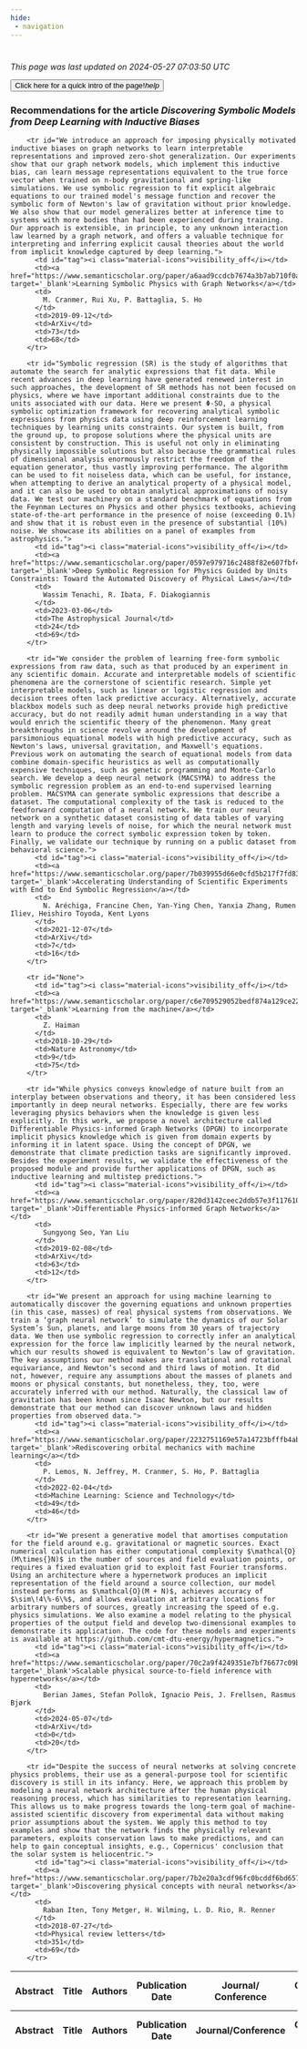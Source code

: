 ```yaml
---
hide:
 - navigation
---
```

<!DOCTYPE html>
#
<html lang="en">
<head>
  <meta charset="utf-8">
</head>

<body>
  <p>
  <i class="footer">This page was last updated on 2024-05-27 07:03:50 UTC</i>
  </p>
  
  <div class="note info" onclick="startIntro()">
    <p>
      <button type="button" class="buttons">
        <div style="display: flex; align-items: center;">
        Click here for a quick intro of the page! <i class="material-icons">help</i>
        </div>
      </button>
    </p>
  </div>

  <p>
  <h3 data-intro='Recommendations for the article'>
    Recommendations for the article <i>Discovering Symbolic Models from Deep Learning with Inductive Biases</i>
  </h3>
  <table id="table1" class="display wrap" style="width:100%">
  <thead>
    <tr>
        <th data-intro='Click to view the abstract (if available)'>Abstract</th>
        <th>Title</th>
        <th>Authors</th>
        <th>Publication Date</th>
        <th>Journal/ Conference</th>
        <th>Citation count</th>
        <th data-intro='Highest h-index among the authors'>Highest h-index</th>
    </tr>
  </thead>
  <tbody>
    
        <tr id="We introduce an approach for imposing physically motivated inductive biases on graph networks to learn interpretable representations and improved zero-shot generalization. Our experiments show that our graph network models, which implement this inductive bias, can learn message representations equivalent to the true force vector when trained on n-body gravitational and spring-like simulations. We use symbolic regression to fit explicit algebraic equations to our trained model's message function and recover the symbolic form of Newton's law of gravitation without prior knowledge. We also show that our model generalizes better at inference time to systems with more bodies than had been experienced during training. Our approach is extensible, in principle, to any unknown interaction law learned by a graph network, and offers a valuable technique for interpreting and inferring explicit causal theories about the world from implicit knowledge captured by deep learning.">
          <td id="tag"><i class="material-icons">visibility_off</i></td>
          <td><a href="https://www.semanticscholar.org/paper/a6aad9ccdcb7674a3b7ab710f0a80d205834f847" target='_blank'>Learning Symbolic Physics with Graph Networks</a></td>
          <td>
            M. Cranmer, Rui Xu, P. Battaglia, S. Ho
          </td>
          <td>2019-09-12</td>
          <td>ArXiv</td>
          <td>73</td>
          <td>68</td>
        </tr>
    
        <tr id="Symbolic regression (SR) is the study of algorithms that automate the search for analytic expressions that fit data. While recent advances in deep learning have generated renewed interest in such approaches, the development of SR methods has not been focused on physics, where we have important additional constraints due to the units associated with our data. Here we present Φ-SO, a physical symbolic optimization framework for recovering analytical symbolic expressions from physics data using deep reinforcement learning techniques by learning units constraints. Our system is built, from the ground up, to propose solutions where the physical units are consistent by construction. This is useful not only in eliminating physically impossible solutions but also because the grammatical rules of dimensional analysis enormously restrict the freedom of the equation generator, thus vastly improving performance. The algorithm can be used to fit noiseless data, which can be useful, for instance, when attempting to derive an analytical property of a physical model, and it can also be used to obtain analytical approximations of noisy data. We test our machinery on a standard benchmark of equations from the Feynman Lectures on Physics and other physics textbooks, achieving state-of-the-art performance in the presence of noise (exceeding 0.1%) and show that it is robust even in the presence of substantial (10%) noise. We showcase its abilities on a panel of examples from astrophysics.">
          <td id="tag"><i class="material-icons">visibility_off</i></td>
          <td><a href="https://www.semanticscholar.org/paper/0597e979716c2488f82e607fbf4fae37d14b8a30" target='_blank'>Deep Symbolic Regression for Physics Guided by Units Constraints: Toward the Automated Discovery of Physical Laws</a></td>
          <td>
            Wassim Tenachi, R. Ibata, F. Diakogiannis
          </td>
          <td>2023-03-06</td>
          <td>The Astrophysical Journal</td>
          <td>24</td>
          <td>69</td>
        </tr>
    
        <tr id="We consider the problem of learning free-form symbolic expressions from raw data, such as that produced by an experiment in any scientific domain. Accurate and interpretable models of scientific phenomena are the cornerstone of scientific research. Simple yet interpretable models, such as linear or logistic regression and decision trees often lack predictive accuracy. Alternatively, accurate blackbox models such as deep neural networks provide high predictive accuracy, but do not readily admit human understanding in a way that would enrich the scientific theory of the phenomenon. Many great breakthroughs in science revolve around the development of parsimonious equational models with high predictive accuracy, such as Newton's laws, universal gravitation, and Maxwell's equations. Previous work on automating the search of equational models from data combine domain-specific heuristics as well as computationally expensive techniques, such as genetic programming and Monte-Carlo search. We develop a deep neural network (MACSYMA) to address the symbolic regression problem as an end-to-end supervised learning problem. MACSYMA can generate symbolic expressions that describe a dataset. The computational complexity of the task is reduced to the feedforward computation of a neural network. We train our neural network on a synthetic dataset consisting of data tables of varying length and varying levels of noise, for which the neural network must learn to produce the correct symbolic expression token by token. Finally, we validate our technique by running on a public dataset from behavioral science.">
          <td id="tag"><i class="material-icons">visibility_off</i></td>
          <td><a href="https://www.semanticscholar.org/paper/7b039955d66e0cfd5b217f7fd8338ea0cf02cc29" target='_blank'>Accelerating Understanding of Scientific Experiments with End to End Symbolic Regression</a></td>
          <td>
            N. Aréchiga, Francine Chen, Yan-Ying Chen, Yanxia Zhang, Rumen Iliev, Heishiro Toyoda, Kent Lyons
          </td>
          <td>2021-12-07</td>
          <td>ArXiv</td>
          <td>7</td>
          <td>16</td>
        </tr>
    
        <tr id="None">
          <td id="tag"><i class="material-icons">visibility_off</i></td>
          <td><a href="https://www.semanticscholar.org/paper/c6e709529052bedf874a129ce222186aac9fbc34" target='_blank'>Learning from the machine</a></td>
          <td>
            Z. Haiman
          </td>
          <td>2018-10-29</td>
          <td>Nature Astronomy</td>
          <td>9</td>
          <td>75</td>
        </tr>
    
        <tr id="While physics conveys knowledge of nature built from an interplay between observations and theory, it has been considered less importantly in deep neural networks. Especially, there are few works leveraging physics behaviors when the knowledge is given less explicitly. In this work, we propose a novel architecture called Differentiable Physics-informed Graph Networks (DPGN) to incorporate implicit physics knowledge which is given from domain experts by informing it in latent space. Using the concept of DPGN, we demonstrate that climate prediction tasks are significantly improved. Besides the experiment results, we validate the effectiveness of the proposed module and provide further applications of DPGN, such as inductive learning and multistep predictions.">
          <td id="tag"><i class="material-icons">visibility_off</i></td>
          <td><a href="https://www.semanticscholar.org/paper/820d3142ceec2ddb57e3f117610873454d0b4540" target='_blank'>Differentiable Physics-informed Graph Networks</a></td>
          <td>
            Sungyong Seo, Yan Liu
          </td>
          <td>2019-02-08</td>
          <td>ArXiv</td>
          <td>63</td>
          <td>12</td>
        </tr>
    
        <tr id="We present an approach for using machine learning to automatically discover the governing equations and unknown properties (in this case, masses) of real physical systems from observations. We train a ‘graph neural network’ to simulate the dynamics of our Solar System’s Sun, planets, and large moons from 30 years of trajectory data. We then use symbolic regression to correctly infer an analytical expression for the force law implicitly learned by the neural network, which our results showed is equivalent to Newton’s law of gravitation. The key assumptions our method makes are translational and rotational equivariance, and Newton’s second and third laws of motion. It did not, however, require any assumptions about the masses of planets and moons or physical constants, but nonetheless, they, too, were accurately inferred with our method. Naturally, the classical law of gravitation has been known since Isaac Newton, but our results demonstrate that our method can discover unknown laws and hidden properties from observed data.">
          <td id="tag"><i class="material-icons">visibility_off</i></td>
          <td><a href="https://www.semanticscholar.org/paper/2232751169e57a14723bfffb4ab26aa0e0e3839a" target='_blank'>Rediscovering orbital mechanics with machine learning</a></td>
          <td>
            P. Lemos, N. Jeffrey, M. Cranmer, S. Ho, P. Battaglia
          </td>
          <td>2022-02-04</td>
          <td>Machine Learning: Science and Technology</td>
          <td>49</td>
          <td>46</td>
        </tr>
    
        <tr id="We present a generative model that amortises computation for the field around e.g. gravitational or magnetic sources. Exact numerical calculation has either computational complexity $\mathcal{O}(M\times{}N)$ in the number of sources and field evaluation points, or requires a fixed evaluation grid to exploit fast Fourier transforms. Using an architecture where a hypernetwork produces an implicit representation of the field around a source collection, our model instead performs as $\mathcal{O}(M + N)$, achieves accuracy of $\sim\!4\%-6\%$, and allows evaluation at arbitrary locations for arbitrary numbers of sources, greatly increasing the speed of e.g. physics simulations. We also examine a model relating to the physical properties of the output field and develop two-dimensional examples to demonstrate its application. The code for these models and experiments is available at https://github.com/cmt-dtu-energy/hypermagnetics.">
          <td id="tag"><i class="material-icons">visibility_off</i></td>
          <td><a href="https://www.semanticscholar.org/paper/70c2a9f4249351e7bf76677c09b508db82644b76" target='_blank'>Scalable physical source-to-field inference with hypernetworks</a></td>
          <td>
            Berian James, Stefan Pollok, Ignacio Peis, J. Frellsen, Rasmus Bjørk
          </td>
          <td>2024-05-07</td>
          <td>ArXiv</td>
          <td>0</td>
          <td>20</td>
        </tr>
    
        <tr id="Despite the success of neural networks at solving concrete physics problems, their use as a general-purpose tool for scientific discovery is still in its infancy. Here, we approach this problem by modeling a neural network architecture after the human physical reasoning process, which has similarities to representation learning. This allows us to make progress towards the long-term goal of machine-assisted scientific discovery from experimental data without making prior assumptions about the system. We apply this method to toy examples and show that the network finds the physically relevant parameters, exploits conservation laws to make predictions, and can help to gain conceptual insights, e.g., Copernicus' conclusion that the solar system is heliocentric.">
          <td id="tag"><i class="material-icons">visibility_off</i></td>
          <td><a href="https://www.semanticscholar.org/paper/7b2e20a3cdf96fc0bcddf6bd6576e5d5e09f17ec" target='_blank'>Discovering physical concepts with neural networks</a></td>
          <td>
            Raban Iten, Tony Metger, H. Wilming, L. D. Rio, R. Renner
          </td>
          <td>2018-07-27</td>
          <td>Physical review letters</td>
          <td>351</td>
          <td>69</td>
        </tr>
    
  </tbody>
  <tfoot>
    <tr>
        <th>Abstract</th>
        <th>Title</th>
        <th>Authors</th>
        <th>Publication Date</th>
        <th>Journal/Conference</th>
        <th>Citation count</th>
        <th>Highest h-index</th>
    </tr>
  </tfoot>
  </table>
  </p>

</body>

<script>
var dataTableOptions = {
        initComplete: function () {
        this.api()
            .columns()
            .every(function () {
                let column = this;
 
                // Create select element
                let select = document.createElement('select');
                select.add(new Option(''));
                column.footer().replaceChildren(select);
 
                // Apply listener for user change in value
                select.addEventListener('change', function () {
                    column
                        .search(select.value, {exact: true})
                        .draw();
                });

                // keep the width of the select element same as the column
                select.style.width = '100%';
 
                // Add list of options
                column
                    .data()
                    .unique()
                    .sort()
                    .each(function (d, j) {
                        select.add(new Option(d));
                    });
            });
    },
    scrollX: false,
    scrollCollapse: true,
    paging: true,
    fixedColumns: true,
    columnDefs: [
        {"className": "dt-center", "targets": "_all"},
        // set width for both columns 0 and 1 as 25%
        { width: '5%', targets: 0 },
        { width: '25%', targets: 1 },
        { width: '20%', targets: 2 },
        { width: '10%', targets: 3 },
        { width: '20%', targets: 4 }

      ],
    pageLength: 10,
    layout: {
        topStart: {
            buttons: ['copy', 'csv', 'excel', 'pdf', 'print']
        }
    }
  }
  new DataTable('#table1', dataTableOptions);
  
  var table = $('#table1').DataTable();
  $('#table1 tbody').on('click', 'td:first-child', function () {
    var tr = $(this).closest('tr');
    var row = table.row( tr );

    var rowId = tr.attr('id');
    // alert(rowId);

    if (row.child.isShown()) {
      // This row is already open - close it.
      row.child.hide();
      tr.removeClass('shown');
      tr.find('td:first-child').html('<i class="material-icons">visibility_off</i>');
    } else {
      // Open row.
      // row.child('foo').show();
      var content = '<div class="child-row-content"><strong>Abstract:</strong> ' + rowId + '</div>';
      row.child(content).show();
      tr.addClass('shown');
      tr.find('td:first-child').html('<i class="material-icons">visibility</i>');
    }
  });
</script>
<style>
  .child-row-content {
    text-align: justify;
    text-justify: inter-word;
    word-wrap: break-word; /* Ensure long words are broken */
    white-space: normal; /* Ensure text wraps to the next line */
    max-width: 100%; /* Ensure content does not exceed the table width */
    padding: 10px; /* Optional: add some padding for better readability */
    /* font size */
    font-size: small;
  }
</style>
</html>